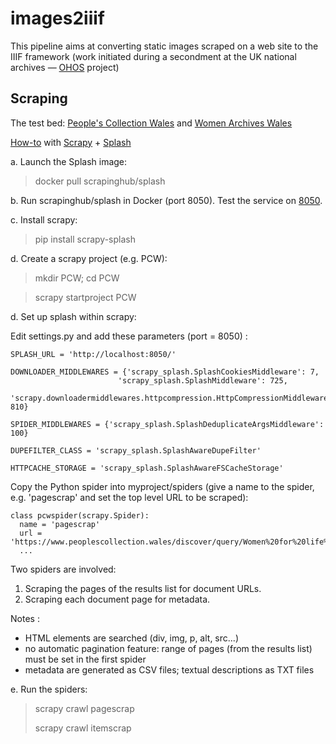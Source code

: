 # images2iiif
This pipeline aims at converting static images scraped on a web site to the IIIF framework
(work initiated during a secondment at the UK national archives — [OHOS](https://ohos.ac.uk/our-project/) project)


## Scraping

The test bed: [People's Collection Wales](https://www.peoplescollection.wales/discover/query/Women%20for%20life%20on%20earth)
and [Women Archives Wales](https://www.peoplescollection.wales/user/3062/author/3062/sort/date/page/1)

[How-to](https://blog.finxter.com/a-complete-guide-to-set-up-splash-and-scrape-images-from-a-dynamic-website/)
with [Scrapy](https://scrapy.org/) + [Splash](https://splash.readthedocs.io/en/stable/)


a. Launch the Splash image:

> docker pull scrapinghub/splash

b. Run scrapinghub/splash in Docker (port 8050).
Test the service on [8050](http://localhost:8050/).

c. Install scrapy:

> pip install scrapy-splash

d. Create a scrapy project (e.g. PCW):

> mkdir PCW; cd PCW

> scrapy startproject PCW

d. Set up splash within scrapy:

Edit settings.py and add these parameters (port = 8050) :

```
SPLASH_URL = 'http://localhost:8050/'

DOWNLOADER_MIDDLEWARES = {'scrapy_splash.SplashCookiesMiddleware': 7,
                        'scrapy_splash.SplashMiddleware': 725,
                        'scrapy.downloadermiddlewares.httpcompression.HttpCompressionMiddleware': 810}

SPIDER_MIDDLEWARES = {'scrapy_splash.SplashDeduplicateArgsMiddleware': 100}

DUPEFILTER_CLASS = 'scrapy_splash.SplashAwareDupeFilter'

HTTPCACHE_STORAGE = 'scrapy_splash.SplashAwareFSCacheStorage'
```

Copy the Python spider into myproject/spiders (give a name to the spider, e.g. 'pagescrap' and set the top level URL to be scraped):
```
class pcwspider(scrapy.Spider):
  name = 'pagescrap'
  url = 'https://www.peoplescollection.wales/discover/query/Women%20for%20life%20on%20earth/'
  ...
```

Two spiders are involved:
1.  Scraping the pages of the results list for document URLs.
2.  Scraping each document page for metadata.

Notes :
- HTML elements are searched (div, img, p, alt, src...)
- no automatic pagination feature: range of pages (from the results list) must be set in the first spider
- metadata are generated as CSV files; textual descriptions as TXT files

e. Run the spiders:

> scrapy crawl pagescrap
> 
> scrapy crawl itemscrap


